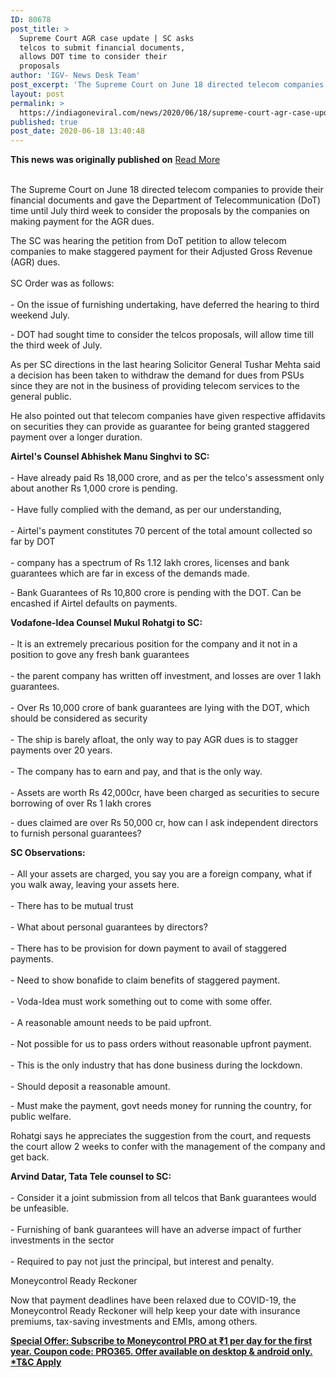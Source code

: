 ```yaml
---
ID: 80678
post_title: >
  Supreme Court AGR case update | SC asks
  telcos to submit financial documents,
  allows DOT time to consider their
  proposals
author: 'IGV- News Desk Team'
post_excerpt: 'The Supreme Court on June 18 directed telecom companies to provide their financial documents and gave the Department of Telecommunication (DoT) time until July third week to consider the proposals by the companies on making payment for the AGR dues.The SC was hearing the petition from DoT petition to allow telecom companies to make staggered&hellip;'
layout: post
permalink: >
  https://indiagoneviral.com/news/2020/06/18/supreme-court-agr-case-update-sc-asks-telcos-to-submit-financial-documents-allows-dot-time-to-consider-their-proposals/80678/india-gone-viral/
published: true
post_date: 2020-06-18 13:40:48
---
```

<b>This news was originally published on</b> <a href="https://www.moneycontrol.com/news/business/supreme-court-agr-case-updates-solicitor-general-says-withdrawing-demand-of-dues-from-psus-5421911.html" class="button purchase" rel="nofollow noopener noreferrer" target="_blank">Read More</a> <br/><br/><div id="article-main"> 
                <p>The Supreme Court on June 18 directed telecom companies to provide their financial documents and gave the Department of Telecommunication (DoT) time until July third week to consider the proposals by the companies on making payment for the AGR dues.</p><p>The SC was hearing the petition from DoT petition to allow telecom companies to make staggered payment for their Adjusted Gross Revenue (AGR) dues.<br></br>SC Order was as follows:<br></br>- On the issue of furnishing undertaking, have deferred the hearing to third weekend July.</p><p>- DOT had sought time to consider the telcos proposals, will allow time till the third week of July.</p><p>As per SC directions in the last hearing Solicitor General Tushar Mehta said a decision has been taken to withdraw the demand for dues from PSUs since they are not in the business of providing telecom services to the general public.</p><p>He also pointed out that telecom companies have given respective affidavits on securities they can provide as guarantee for being granted staggered payment over a longer duration.</p><p><strong>Airtel's Counsel Abhishek Manu Singhvi to SC:</strong><br></br>- Have already paid Rs 18,000 crore, and as per the telco's assessment only about another Rs 1,000 crore is pending.<br></br>- Have fully complied with the demand, as per our understanding,<br></br>- Airtel's payment constitutes 70 percent of the total amount collected so far by DOT<br></br>- company has a spectrum of Rs 1.12 lakh crores, licenses and bank guarantees which are far in excess of the demands made.</p><p>- Bank Guarantees of Rs 10,800 crore is pending with the DOT. Can be encashed if Airtel defaults on payments.</p><p><strong>Vodafone-Idea Counsel Mukul Rohatgi to SC:</strong><br></br>- It is an extremely precarious position for the company and it not in a position to gove any fresh bank guarantees<br></br>- the parent company has written off investment, and losses are over 1 lakh guarantees.<br></br>- Over Rs 10,000 crore of bank guarantees are lying with the DOT, which should be considered as security<br></br>- The ship is barely afloat, the only way to pay AGR dues is to stagger payments over 20 years.<br></br>- The company has to earn and pay, and that is the only way.<br></br>- Assets are worth Rs 42,000cr, have been charged as securities to secure borrowing of over Rs 1 lakh crores</p><p>- dues claimed are over Rs 50,000 cr, how can I ask independent directors to furnish personal guarantees?</p><p><strong>SC Observations:</strong><br></br>- All your assets are charged, you say you are a foreign company, what if you walk away, leaving your assets here.<br></br>- There has to be mutual trust<br></br>- What about personal guarantees by directors?<br></br>- There has to be provision for down payment to avail of staggered payments.<br></br>- Need to show bonafide to claim benefits of staggered payment.<br></br>- Voda-Idea must work something out to come with some offer.<br></br>- A reasonable amount needs to be paid upfront.<br></br>- Not possible for us to pass orders without reasonable upfront payment.<br></br>- This is the only industry that has done business during the lockdown.<br></br>- Should deposit a reasonable amount.</p><p>- Must make the payment, govt needs money for running the country, for public welfare.</p><p>Rohatgi says he appreciates the suggestion from the court, and requests the court allow 2 weeks to confer with the management of the company and get back.</p><p><strong>Arvind Datar, Tata Tele counsel to SC:</strong><br></br>- Consider it a joint submission from all telcos that Bank guarantees would be unfeasible.<br></br>- Furnishing of bank guarantees will have an adverse impact of further investments in the sector<br></br>- Required to pay not just the principal, but interest and penalty.</p><div><p>Moneycontrol Ready Reckoner</p><p>Now that <span>payment deadlines have been relaxed</span> due to COVID-19, the Moneycontrol Ready Reckoner will help keep your date with insurance premiums, tax-saving investments and EMIs, among others.</p></div><p><b><a href="https://www.moneycontrol.com/promos/pro.php" onclick="ga('send', 'event', 'MC Pro', 'ContentEnd-Click', 'http://news.moneycontrol.com/news/business/supreme-court-agr-case-updates-solicitor-general-says-withdrawing-demand-of-dues-from-psus-5421911.html');" rel="nofollow noopener noreferrer" target="_blank">Special Offer: Subscribe to Moneycontrol PRO at ₹1 per day for the first year. Coupon code: PRO365. Offer available on desktop & android only. *T&C Apply</a></b></p></div>